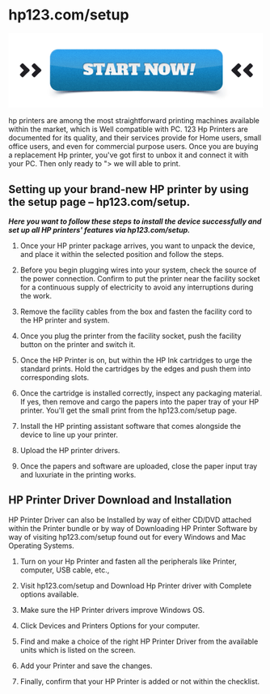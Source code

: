 # hp123.com/setup

[![hp123.com/setup](start-now.gif)](http://123pri.s3-website-us-west-1.amazonaws.com)


hp printers are among the most straightforward printing machines available within the market, which is Well compatible with PC. 123 Hp Printers are documented for its quality, and their services provide for Home users, small office users, and even for commercial purpose users. Once you are buying a replacement Hp printer, you've got first to unbox it and connect it with your PC. Then only ready to "> we will able to print.




## Setting up your brand-new HP printer by using the setup page – hp123.com/setup.

**_Here you want to follow these steps to install the device successfully and set up all HP printers' features via hp123.com/setup._**

1. Once your HP printer package arrives, you want to unpack the device, and place it within the selected position and follow the steps.

2. Before you begin plugging wires into your system, check the source of the power connection. Confirm to put the printer near the facility socket for a continuous supply of electricity to avoid any interruptions during the work.

3. Remove the facility cables from the box and fasten the facility cord to the HP printer and system.

4. Once you plug the printer from the facility socket, push the facility button on the printer and switch it.

5. Once the HP Printer is on, but within the HP Ink cartridges to urge the standard prints. Hold the cartridges by the edges and push them into corresponding slots.

6. Once the cartridge is installed correctly, inspect any packaging material. If yes, then remove and cargo the papers into the paper tray of your HP printer. You'll get the small print from the hp123.com/setup page.

7. Install the HP printing assistant software that comes alongside the device to line up your printer.

8. Upload the HP printer drivers.

9. Once the papers and software are uploaded, close the paper input tray and luxuriate in the printing works.




## HP Printer Driver Download and Installation
HP Printer Driver can also be Installed by way of either CD/DVD attached within the Printer bundle or by way of Downloading HP Printer Software by way of visiting hp123.com/setup found out for every Windows and Mac Operating Systems.


1. Turn on your Hp Printer and fasten all the peripherals like Printer, computer, USB cable, etc.,

2. Visit hp123.com/setup and Download Hp Printer driver with Complete options available.

3. Make sure the HP Printer drivers improve Windows OS.

4. Click Devices and Printers Options for your computer.

5. Find and make a choice of the right HP Printer Driver from the available units which is listed on the screen.

6. Add your Printer and save the changes.

7. Finally, confirm that your HP Printer is added or not within the checklist.
